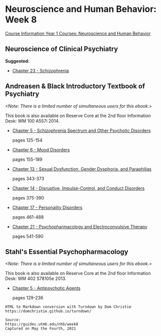 # Neuroscience and Human Behavior: Week 8

[Course Information Year 1 Courses: Neuroscience and Human Behavior](/usmle/nhb/course-information.md)

## Neuroscience of Clinical Psychiatry

**Suggested:**

*   [Chapter 23 - Schizophrenia](http://libux.utmb.edu/login?url=http://ovidsp.ovid.com/ovidweb.cgi?T=JS&CSC=Y&NEWS=N&PAGE=booktext&D=books2&AN=02070816/3rd_Edition/2&XPATH=/OVIDBOOK%5b1%5d/TXTBKBD%5b1%5d/DIVISIONA%5b4%5d/CHAPTER%5b3%5d)
    

## Andreasen & Black Introductory Textbook of Psychiatry

_<Note: There is a limited number of simultaneous users for this ebook_.>

This book is also available on Reserve Core at the 2nd floor Information Desk: WM 100 A557i 2014.

*   [Chapter 5 - Schizophrenia Spectrum and Other Psychotic Disorders](http://libux.utmb.edu/login?url=https://www.r2library.com/resource/detail/1585624705/ch0005s0127)
    
    pages 125-154
    
*   [Chapter 6 - Mood Disorders](http://libux.utmb.edu/login?url=https://www.r2library.com/resource/detail/1585624705/ch0006s0159)
    
    pages 155-189
    
*   [Chapter 13 - Sexual Dysfunction, Gender Dysphoria, and Paraphilias](http://libux.utmb.edu/login?url=https://www.r2library.com/resource/detail/1585624705/ch0013s0287)
    
    pages 343-373
    
*   [Chapter 14 - Disruptive, Impulse-Control, and Conduct Disorders](http://libux.utmb.edu/login?url=https://www.r2library.com/resource/detail/1585624705/ch0014s0306)
    
    pages 375-390
    
*   [Chapter 17 - Personality Disorders](http://libux.utmb.edu/login?url=https://www.r2library.com/resource/detail/1585624705/ch0017s0367)
    
    pages 461-488
    
*   [Chapter 21 - Psychopharmacology and Electroconvulsive Therapy](http://libux.utmb.edu/login?url=https://www.r2library.com/resource/detail/1585624705/ch0021s0429)
    
    pages 541-590
    

## Stahl's Essential Psychopharmacology

_<Note: There is a limited number of simultaneous users for this ebook_.>

This book is also available on Reserve Core at the 2nd floor Information Desk: WM 402 S78105e 2013.

*   [Chapter 5 - Antipsychotic Agents](http://libux.utmb.edu/login?url=https://www.r2library.com/resource/detail/1107025982/ch0005s0120)
    
    pages 129-236

```
HTML to Markdown conversion with Turndown by Dom Christie
https://domchristie.github.io/turndown/

Source:
https://guides.utmb.edu/nhb/week8
Captured on May the Fourth, 2021
```
